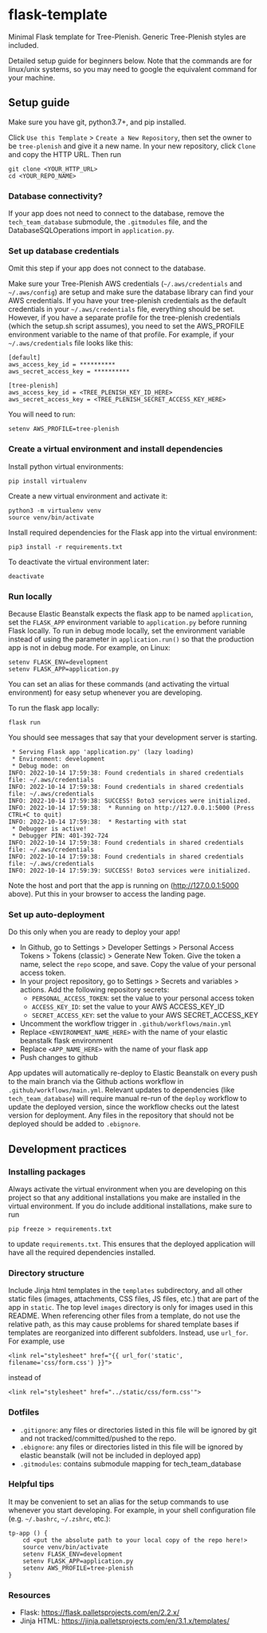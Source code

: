 # flask-template

Minimal Flask template for Tree-Plenish. Generic Tree-Plenish styles are included.

Detailed setup guide for beginners below. Note that the commands are for linux/unix systems, so you may need to google the equivalent command for your machine.

## Setup guide
Make sure you have git, python3.7+, and pip installed.

Click `Use this Template` > `Create a New Repository`, then set the owner to be `tree-plenish` and give it a new name. In your new repository, click `Clone` and copy the HTTP URL. Then run
```
git clone <YOUR_HTTP_URL>
cd <YOUR_REPO_NAME>
```
### Database connectivity? 
If your app does not need to connect to the database, remove the `tech_team_database` submodule, the `.gitmodules` file, and the DatabaseSQLOperations import in `application.py`.
### Set up database credentials
Omit this step if your app does not connect to the database.

Make sure your Tree-Plenish AWS credentials (`~/.aws/credentials` and `~/.aws/config`) are setup and make sure the database library can find your AWS credentials. If you have your tree-plenish credentials as the default credentials in your `~/.aws/credentials` file, everything should be set. However, if you have a separate profile for the tree-plenish credentials (which the setup.sh script assumes), you need to set the AWS_PROFILE environment variable to the name of that profile. For example, if your `~/.aws/credentials` file looks like this:
```
[default]
aws_access_key_id = **********
aws_secret_access_key = **********

[tree-plenish]
aws_access_key_id = <TREE_PLENISH_KEY_ID_HERE>
aws_secret_access_key = <TREE_PLENISH_SECRET_ACCESS_KEY_HERE>
```
You will need to run:
```
setenv AWS_PROFILE=tree-plenish
```

### Create a virtual environment and install dependencies

Install python virtual environments:
```
pip install virtualenv
```
Create a new virtual environment and activate it:
```
python3 -m virtualenv venv
source venv/bin/activate
```
Install required dependencies for the Flask app into the virtual environment:
```
pip3 install -r requirements.txt
```
To deactivate the virtual environment later:
```
deactivate
```
### Run locally
Because Elastic Beanstalk expects the flask app to be named `application`, set the `FLASK_APP` environment variable to `application.py` before running Flask locally. To run in debug mode locally, set the environment variable instead of using the parameter in `application.run()` so that the production app is not in debug mode. For example, on Linux:
```
setenv FLASK_ENV=development
setenv FLASK_APP=application.py
```
You can set an alias for these commands (and activating the virtual environment) for easy setup whenever you are developing.

To run the flask app locally:
```
flask run
```
You should see messages that say that your development server is starting.
```
 * Serving Flask app 'application.py' (lazy loading)
 * Environment: development
 * Debug mode: on
INFO: 2022-10-14 17:59:38: Found credentials in shared credentials file: ~/.aws/credentials
INFO: 2022-10-14 17:59:38: Found credentials in shared credentials file: ~/.aws/credentials
INFO: 2022-10-14 17:59:38: SUCCESS! Boto3 services were initialized.
INFO: 2022-10-14 17:59:38:  * Running on http://127.0.0.1:5000 (Press CTRL+C to quit)
INFO: 2022-10-14 17:59:38:  * Restarting with stat
 * Debugger is active!
 * Debugger PIN: 401-392-724
INFO: 2022-10-14 17:59:38: Found credentials in shared credentials file: ~/.aws/credentials
INFO: 2022-10-14 17:59:38: Found credentials in shared credentials file: ~/.aws/credentials
INFO: 2022-10-14 17:59:39: SUCCESS! Boto3 services were initialized.
```

Note the host and port that the app is running on (http://127.0.0.1:5000 above). Put this in your browser to access the landing page.

### Set up auto-deployment
Do this only when you are ready to deploy your app!
- In Github, go to Settings > Developer Settings > Personal Access Tokens > Tokens (classic) > Generate New Token. Give the token a name, select the `repo` scope, and save. Copy the value of your personal access token.
- In your project repository, go to Settings > Secrets and variables > actions. Add the following repository secrets:
    - `PERSONAL_ACCESS_TOKEN`: set the value to your personal access token
    - `ACCESS_KEY_ID`: set the value to your AWS ACCESS_KEY_ID
    - `SECRET_ACCESS_KEY`: set the value to your AWS SECRET_ACCESS_KEY
- Uncomment the workflow trigger in `.github/workflows/main.yml`
- Replace `<ENVIRONMENT_NAME_HERE>` with the name of your elastic beanstalk flask environment
- Replace `<APP_NAME_HERE>` with the name of your flask app
- Push changes to github

App updates will automatically re-deploy to Elastic Beanstalk on every push to the main branch via the Github actions workflow in `.github/workflows/main.yml`. Relevant updates to dependencies (like `tech_team_database`) will require manual re-run of the `deploy` workflow to update the deployed version, since the workflow checks out the latest version for deployment. Any files in the repository that should not be deployed should be added to `.ebignore`.

## Development practices

### Installing packages
Always activate the virtual environment when you are developing on this project so that any additional installations you make are installed in the virtual environment.
If you do include additional installations, make sure to run
```
pip freeze > requirements.txt
```
to update `requirements.txt`. This ensures that the deployed application will have all the required dependencies installed.

### Directory structure
Include Jinja html templates in the `templates` subdirectory, and all other static files (images, attachments, CSS files, JS files, etc.) that are part of the app in `static`. The top level `images` directory is only for images used in this README. When referencing other files from a template, do not use the relative path, as this may cause problems for shared template bases if templates are reorganized into different subfolders. Instead, use `url_for`. For example, use
```
<link rel="stylesheet" href="{{ url_for('static', filename='css/form.css') }}">
```
instead of
```
<link rel="stylesheet" href="../static/css/form.css'">
```

### Dotfiles
- `.gitignore`: any files or directories listed in this file will be ignored by git and not tracked/committed/pushed to the repo.
- `.ebignore`: any files or directories listed in this file will be ignored by elastic beanstalk (will not be included in deployed app)
- `.gitmodules`: contains submodule mapping for tech_team_database

### Helpful tips
It may be convenient to set an alias for the setup commands to use whenever you start developing. For example, in your shell configuration file (e.g. `~/.bashrc`, `~/.zshrc`, etc.):
```
tp-app () {
    cd <put the absolute path to your local copy of the repo here!>
    source venv/bin/activate
    setenv FLASK_ENV=development
    setenv FLASK_APP=application.py
    setenv AWS_PROFILE=tree-plenish
}
```

### Resources
- Flask: https://flask.palletsprojects.com/en/2.2.x/
- Jinja HTML: https://jinja.palletsprojects.com/en/3.1.x/templates/